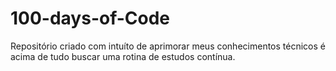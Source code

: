 # 100-days-of-Code
Repositório criado com intuíto de aprimorar meus conhecimentos técnicos é acima de tudo buscar uma rotina de estudos contínua.
